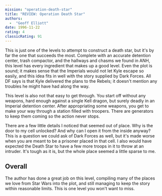 ```yaml
---
mission: "operation-death-star"
title: "REVIEW: Operation Death Star"
authors: 
  -  "Geoff Elliott"
date: 1996-11-22
rating: 4
classicRating: 91
---
```


This is just one of the levels to attempt to construct a death star, but it's by far the one that succeeds the most. Complete with an accurate detention center, trash compactor, and the hallways and chasms we found in ANH, this level has every ingredient that makes up a good level. Even the plot is sound; it makes sense that the Imperials would not let Kyle escape so easily, and this idea fits in well with the story supplied by Dark Forces. All DF says is that Kyle delivered the plans to the Rebels; it doesn't mention any troubles he might have had along the way.

This level is also not that easy to get through. You start off without any weapons, hard enough against a single Kell dragon, but surely deadly in an Imperial detention center. After appropriating some weapons, you get to make your way through a station filled with troopers. There are generators to keep them coming so the action never stops.

There are a few little details I noticed that seemed out of place. Why is the door to my cell unlocked? And why can I open it from the inside anyway? This is a question we could ask of Dark Forces as well, but it's made worse when you are meant to be a prisoner placed in that cell. I also would have expected the Death Star to have a few more troops in it to throw at an intruder. It's tough as it is, but the whole place seemed a little sparse to me.

## Overall

The author has done a great job on this level, compiling many of the places we love from Star Wars into the plot, and still managing to keep the story within reasonable limits. This is one level you won't want to miss.